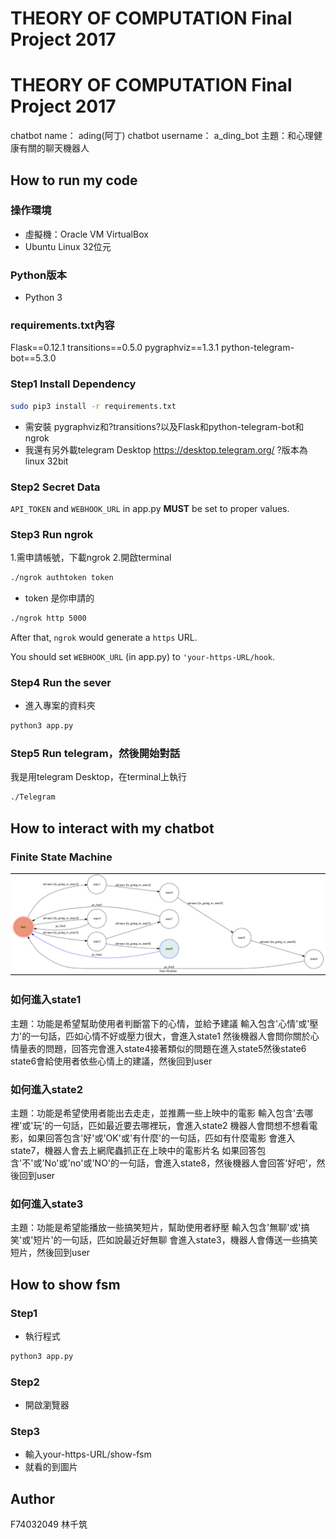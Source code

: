 # THEORY OF COMPUTATION Final Project 2017

# THEORY OF COMPUTATION Final Project 2017

chatbot name：     ading(阿丁)
chatbot username： a_ding_bot
主題：和心理健康有關的聊天機器人

## How to run my code

### 操作環境
* 虛擬機：Oracle VM VirtualBox
* Ubuntu Linux 32位元

### Python版本
* Python 3

### requirements.txt內容
Flask==0.12.1
transitions==0.5.0
pygraphviz==1.3.1
python-telegram-bot==5.3.0

### Step1 Install Dependency
```sh
sudo pip3 install -r requirements.txt
```
* 需安裝 pygraphviz和?transitions?以及Flask和python-telegram-bot和ngrok
* 我還有另外載telegram Desktop https://desktop.telegram.org/ ?版本為linux 32bit

### Step2 Secret Data

`API_TOKEN` and `WEBHOOK_URL` in app.py **MUST** be set to proper values.

### Step3 Run ngrok
1.需申請帳號，下載ngrok
2.開啟terminal

```sh
./ngrok authtoken token
```
* token 是你申請的

```sh
./ngrok http 5000
```

After that, `ngrok` would generate a `https` URL.

You should set `WEBHOOK_URL` (in app.py) to `'your-https-URL/hook`.

### Step4 Run the sever
* 進入專案的資料夾
```sh
python3 app.py
```
### Step5 Run telegram，然後開始對話
我是用telegram Desktop，在terminal上執行
```sh
./Telegram
```
## How to interact with my chatbot

### Finite State Machine
![fsm](./img/show-fsm.png)

### 如何進入state1
主題：功能是希望幫助使用者判斷當下的心情，並給予建議
輸入包含'心情'或'壓力'的一句話，匹如心情不好或壓力很大，會進入state1
然後機器人會問你關於心情量表的問題，回答完會進入state4接著類似的問題在進入state5然後state6
state6會給使用者依些心情上的建議，然後回到user

### 如何進入state2
主題：功能是希望使用者能出去走走，並推薦一些上映中的電影
輸入包含'去哪裡'或'玩'的一句話，匹如最近要去哪裡玩，會進入state2
機器人會問想不想看電影，如果回答包含'好'或'OK'或'有什麼'的一句話，匹如有什麼電影
會進入state7，機器人會去上網爬蟲抓正在上映中的電影片名
如果回答包含'不'或'No'或'no'或'NO'的一句話，會進入state8，然後機器人會回答'好吧'，然後回到user

### 如何進入state3
主題：功能是希望能播放一些搞笑短片，幫助使用者紓壓
輸入包含'無聊'或'搞笑'或'短片'的一句話，匹如說最近好無聊
會進入state3，機器人會傳送一些搞笑短片，然後回到user

## How to show fsm
### Step1
* 執行程式
```sh
python3 app.py
```
### Step2
* 開啟瀏覽器
### Step3
* 輸入your-https-URL/show-fsm
* 就看的到圖片
## Author
F74032049 林千筑 

